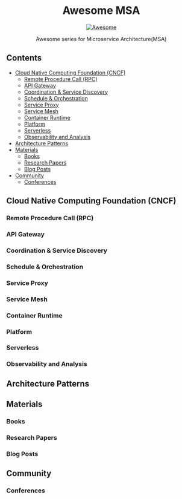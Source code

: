 <h1 align="center">Awesome MSA</h1>
<p align="center"><a href="https://awesome.re"><img src="https://awesome.re/badge.svg" alt="Awesome" /></a></p>
<p align="center">Awesome series for Microservice Architecture(MSA)</p>

## Contents

- [Cloud Native Computing Foundation (CNCF)](#cloud-native-computing-foundation-cncf)
   - [Remote Procedure Call (RPC)](#remote-procedure-call-rpc)
   - [API Gateway](#api-gateway)
   - [Coordination & Service Discovery](#coordination--service-discovery)
   - [Schedule & Orchestration](#schedule--orchestration)
   - [Service Proxy](#service-proxy)
   - [Service Mesh](#service-mesh)
   - [Container Runtime](#container-runtime)
   - [Platform](#platform)
   - [Serverless](#serverless)
   - [Observability and Analysis](#observability-and-analysis)
- [Architecture Patterns](#architecture-patterns)
- [Materials](#materials)
   - [Books](#books)
   - [Research Papers](#research-papers)
   - [Blog Posts](#blog-posts)
- [Community](#community)
   - [Conferences](#conferences)

## Cloud Native Computing Foundation (CNCF)

### Remote Procedure Call (RPC)

### API Gateway

### Coordination & Service Discovery

### Schedule & Orchestration

### Service Proxy

### Service Mesh

### Container Runtime

### Platform

### Serverless

### Observability and Analysis

## Architecture Patterns

## Materials

### Books

### Research Papers

### Blog Posts

## Community

### Conferences
